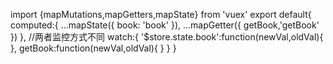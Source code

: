 import {mapMutations,mapGetters,mapState} from 'vuex'
export default{
	computed:{
		...mapState({
			book: 'book'
		}),
		...mapGetter({
			getBook,'getBook'
		})
	},
	//两者监控方式不同
	watch:{
		'$store.state.book':function(newVal,oldVal){
		},
		getBook:function(newVal,oldVal){
		}
	}
}